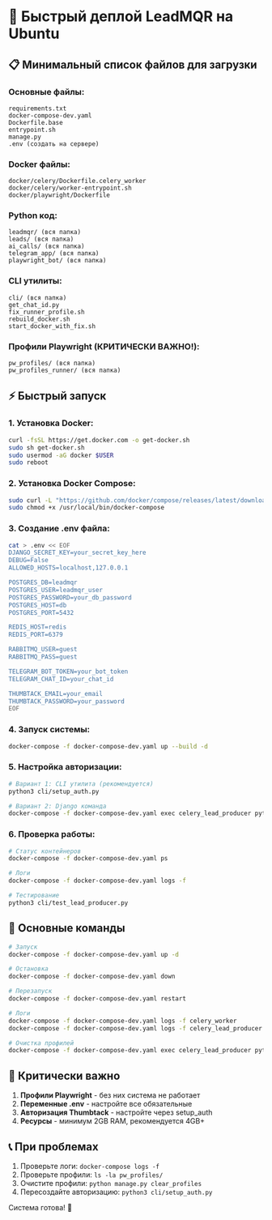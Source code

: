 # 🚀 Быстрый деплой LeadMQR на Ubuntu

## 📋 Минимальный список файлов для загрузки

### Основные файлы:
```
requirements.txt
docker-compose-dev.yaml
Dockerfile.base
entrypoint.sh
manage.py
.env (создать на сервере)
```

### Docker файлы:
```
docker/celery/Dockerfile.celery_worker
docker/celery/worker-entrypoint.sh
docker/playwright/Dockerfile
```

### Python код:
```
leadmqr/ (вся папка)
leads/ (вся папка)
ai_calls/ (вся папка)
telegram_app/ (вся папка)
playwright_bot/ (вся папка)
```

### CLI утилиты:
```
cli/ (вся папка)
get_chat_id.py
fix_runner_profile.sh
rebuild_docker.sh
start_docker_with_fix.sh
```

### Профили Playwright (КРИТИЧЕСКИ ВАЖНО!):
```
pw_profiles/ (вся папка)
pw_profiles_runner/ (вся папка)
```

## ⚡ Быстрый запуск

### 1. Установка Docker:
```bash
curl -fsSL https://get.docker.com -o get-docker.sh
sudo sh get-docker.sh
sudo usermod -aG docker $USER
sudo reboot
```

### 2. Установка Docker Compose:
```bash
sudo curl -L "https://github.com/docker/compose/releases/latest/download/docker-compose-$(uname -s)-$(uname -m)" -o /usr/local/bin/docker-compose
sudo chmod +x /usr/local/bin/docker-compose
```

### 3. Создание .env файла:
```bash
cat > .env << EOF
DJANGO_SECRET_KEY=your_secret_key_here
DEBUG=False
ALLOWED_HOSTS=localhost,127.0.0.1

POSTGRES_DB=leadmqr
POSTGRES_USER=leadmqr_user
POSTGRES_PASSWORD=your_db_password
POSTGRES_HOST=db
POSTGRES_PORT=5432

REDIS_HOST=redis
REDIS_PORT=6379

RABBITMQ_USER=guest
RABBITMQ_PASS=guest

TELEGRAM_BOT_TOKEN=your_bot_token
TELEGRAM_CHAT_ID=your_chat_id

THUMBTACK_EMAIL=your_email
THUMBTACK_PASSWORD=your_password
EOF
```

### 4. Запуск системы:
```bash
docker-compose -f docker-compose-dev.yaml up --build -d
```

### 5. Настройка авторизации:
```bash
# Вариант 1: CLI утилита (рекомендуется)
python3 cli/setup_auth.py

# Вариант 2: Django команда
docker-compose -f docker-compose-dev.yaml exec celery_lead_producer python manage.py setup_thumbtack_profile
```

### 6. Проверка работы:
```bash
# Статус контейнеров
docker-compose -f docker-compose-dev.yaml ps

# Логи
docker-compose -f docker-compose-dev.yaml logs -f

# Тестирование
python3 cli/test_lead_producer.py
```

## 🔧 Основные команды

```bash
# Запуск
docker-compose -f docker-compose-dev.yaml up -d

# Остановка
docker-compose -f docker-compose-dev.yaml down

# Перезапуск
docker-compose -f docker-compose-dev.yaml restart

# Логи
docker-compose -f docker-compose-dev.yaml logs -f celery_worker
docker-compose -f docker-compose-dev.yaml logs -f celery_lead_producer

# Очистка профилей
docker-compose -f docker-compose-dev.yaml exec celery_lead_producer python manage.py clear_profiles
```

## 🚨 Критически важно

1. **Профили Playwright** - без них система не работает
2. **Переменные .env** - настройте все обязательные
3. **Авторизация Thumbtack** - настройте через setup_auth
4. **Ресурсы** - минимум 2GB RAM, рекомендуется 4GB+

## 📞 При проблемах

1. Проверьте логи: `docker-compose logs -f`
2. Проверьте профили: `ls -la pw_profiles/`
3. Очистите профили: `python manage.py clear_profiles`
4. Пересоздайте авторизацию: `python3 cli/setup_auth.py`

Система готова! 🎉
